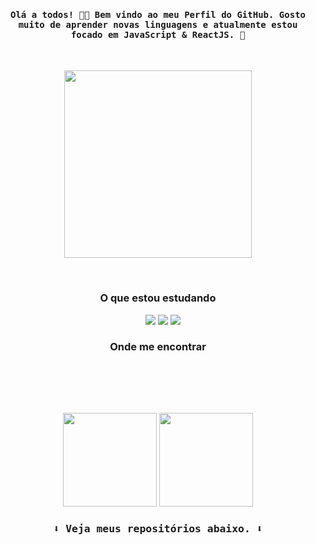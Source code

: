 <h4 align="center"><samp> Olá a todos! 👋🏾  Bem vindo ao meu Perfil do GitHub. Gosto muito de aprender novas linguagens e atualmente estou focado em JavaScript & ReactJS. 💙 </samp></h4>

<br>

<p align="center"><img height="300px"src="https://camo.githubusercontent.com/c8603029e1d7baade74d71c1823bdcdbaa61f08c2bf062a483e02e0f4ace034c/68747470733a2f2f692e67697068792e636f6d2f5254684e30684f5332474f344d2e676966"></p>
 
<br>

<h3 align="center">O que estou estudando</h3>
<p align="center">
<img src="https://img.shields.io/badge/Python-16493f?style=for-the-badge&logo=python&logoColor=white" alt=""> <img src="https://img.shields.io/badge/HTML-16493f?style=for-the-badge&logo=html5&logoColor=white" alt=""> <img src="https://img.shields.io/badge/CSS-16493f?&style=for-the-badge&logo=css3&logoColor=white" alt=""> <img 
src="https://img.shields.io/badge/JavaScript-16493f?style=for-the-badge&logo=javascript&logoColor=white" alt=""> <img src="https://img.shields.io/badge/React-16493f?style=for-the-badge&logo=react&logoColor=white"> <img src="https://img.shields.io/badge/Bootstrap-16493f?style=for-the-badge&logo=bootstrap&logoColor=white"> <img src="https://img.shields.io/badge/Java-16493f?style=for-the-badge&logo=java&logoColor=white">
</p>


<h3 align="center">Onde me encontrar</h3>
<p align="center">
<a href="mailto:natanpedrodasilva@gmail.com" target="_blank"><img src="https://img.shields.io/badge/Gmail-16493f?style=for-the-badge&logo=gmail&logoColor=white" alt=""></a>
<a href="https://www.instagram.com/p3drosep/" target="_blank"><img src="https://img.shields.io/badge/Instagram-16493f?style=for-the-badge&logo=instagram&logoColor=white" alt=""></a> <a href="https://www.linkedin.com/in/nat%C3%A3-pedro-da-silva-735443218/" target="_blank"><img src="https://img.shields.io/badge/LinkedIn-16493f?style=for-the-badge&logo=linkedin&logoColor=white" alt=""></a>
</p>

<br> <br>

<p align="center">
<img height="150em" src="https://github-readme-stats.vercel.app/api/top-langs/?username=DevPedro10&layout=compact&langs_count=7&theme=gotham"/>
<img height="150em" src="https://github-readme-streak-stats.herokuapp.com/?user=DevPedro10&theme=gotham"/>
</p>


<h3 align="center"><samp>⬇️ Veja meus repositórios abaixo. ⬇️<samp></h3>
